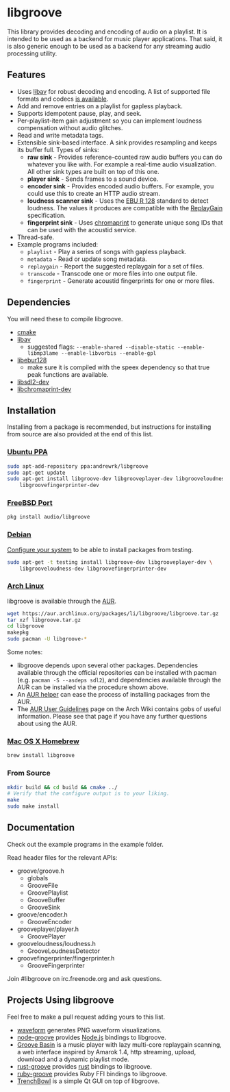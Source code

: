 libgroove
=========

This library provides decoding and encoding of audio on a playlist. It is
intended to be used as a backend for music player applications. That said, it is
also generic enough to be used as a backend for any streaming audio processing
utility.

Features
--------

* Uses [libav](http://www.libav.org/) for robust decoding and encoding. A list
  of supported file formats and codecs [is
  available](http://www.libav.org/general.html#Supported-File-Formats-and-Codecs).
* Add and remove entries on a playlist for gapless playback.
* Supports idempotent pause, play, and seek.
* Per-playlist-item gain adjustment so you can implement loudness compensation
  without audio glitches.
* Read and write metadata tags.
* Extensible sink-based interface. A sink provides resampling and keeps its
  buffer full. Types of sinks:
  * **raw sink** - Provides reference-counted raw audio buffers you can do
    whatever you like with. For example a real-time audio visualization. All
    other sink types are built on top of this one.
  * **player sink** - Sends frames to a sound device.
  * **encoder sink** - Provides encoded audio buffers. For example, you could
    use this to create an HTTP audio stream.
  * **loudness scanner sink** - Uses the [EBU R
    128](http://tech.ebu.ch/loudness) standard to detect loudness. The values it
    produces are compatible with the
    [ReplayGain](http://wiki.hydrogenaudio.org/index.php?title=ReplayGain_1.0_specification)
    specification.
  * **fingerprint sink** - Uses [chromaprint](http://acoustid.org/chromaprint)
    to generate unique song IDs that can be used with the acoustid service.
* Thread-safe.
* Example programs included:
  * `playlist` - Play a series of songs with gapless playback.
  * `metadata` - Read or update song metadata.
  * `replaygain` - Report the suggested replaygain for a set of files.
  * `transcode` - Transcode one or more files into one output file.
  * `fingerprint` - Generate acoustid fingerprints for one or more files.

Dependencies
------------

You will need these to compile libgroove.

* [cmake](http://www.cmake.org/)
* [libav](http://libav.org)
  * suggested flags: `--enable-shared --disable-static --enable-libmp3lame --enable-libvorbis --enable-gpl`
* [libebur128](https://github.com/jiixyj/libebur128)
  * make sure it is compiled with the speex dependency so that true peak
    functions are available.
* [libsdl2-dev](http://www.libsdl.org/)
* [libchromaprint-dev](http://acoustid.org/chromaprint)

Installation
------------

Installing from a package is recommended, but instructions for installing from
source are also provided at the end of this list.

### [Ubuntu PPA](https://launchpad.net/~andrewrk/+archive/libgroove)

```sh
sudo apt-add-repository ppa:andrewrk/libgroove
sudo apt-get update
sudo apt-get install libgroove-dev libgrooveplayer-dev libgrooveloudness-dev \
    libgroovefingerprinter-dev
```

### [FreeBSD Port](http://www.freshports.org/audio/libgroove/)

```sh
pkg install audio/libgroove
```

### [Debian](http://packages.qa.debian.org/libg/libgroove.html)

[Configure your system](http://serverfault.com/questions/22414/) to be able to
install packages from testing.

```sh
sudo apt-get -t testing install libgroove-dev libgrooveplayer-dev \
    libgrooveloudness-dev libgroovefingerprinter-dev
```

### [Arch Linux](https://aur.archlinux.org/packages/libgroove/)

libgroove is available through the [AUR](https://aur.archlinux.org/).

```sh
wget https://aur.archlinux.org/packages/li/libgroove/libgroove.tar.gz
tar xzf libgroove.tar.gz
cd libgroove
makepkg
sudo pacman -U libgroove-*
```

Some notes:

* libgroove depends upon several other packages. Dependencies available through
  the official repositories can be installed with pacman (e.g. `pacman -S
  --asdeps sdl2`), and dependencies available through the AUR can be installed
  via the procedure shown above.
* An [AUR helper](https://wiki.archlinux.org/index.php/AUR_helper) can ease the
  process of installing packages from the AUR.
* The [AUR User
  Guidelines](https://wiki.archlinux.org/index.php/AUR_User_Guidelines) page on
  the Arch Wiki contains gobs of useful information. Please see that page if you
  have any further questions about using the AUR.

### [Mac OS X Homebrew](http://brew.sh/)

```sh
brew install libgroove
```

### From Source

```sh
mkdir build && cd build && cmake ../
# Verify that the configure output is to your liking.
make
sudo make install
```

Documentation
-------------

Check out the example programs in the example folder.

Read header files for the relevant APIs:

* groove/groove.h
  * globals
  * GrooveFile
  * GroovePlaylist
  * GrooveBuffer
  * GrooveSink
* groove/encoder.h
  * GrooveEncoder
* grooveplayer/player.h
  * GroovePlayer
* grooveloudness/loudness.h
  * GrooveLoudnessDetector
* groovefingerprinter/fingerprinter.h
  * GrooveFingerprinter

Join #libgroove on irc.freenode.org and ask questions.

Projects Using libgroove
------------------------

Feel free to make a pull request adding yours to this list.

* [waveform](https://github.com/andrewrk/waveform) generates PNG waveform
  visualizations.
* [node-groove](https://github.com/andrewrk/node-groove) provides
  [Node.js](http://nodejs.org/) bindings to libgroove.
* [Groove Basin](https://github.com/andrewrk/groovebasin) is a music player with
  lazy multi-core replaygain scanning, a web interface inspired by Amarok 1.4,
  http streaming, upload, download and a dynamic playlist mode.
* [rust-groove](https://github.com/andrewrk/rust-groove) provides
  [rust](http://rust-lang.org) bindings to libgroove.
* [ruby-groove](https://github.com/johnmuhl/ruby-groove) provides Ruby FFI
  bindings to libgroove.
* [TrenchBowl](https://github.com/andrewrk/TrenchBowl) is a simple Qt GUI
  on top of libgroove.
